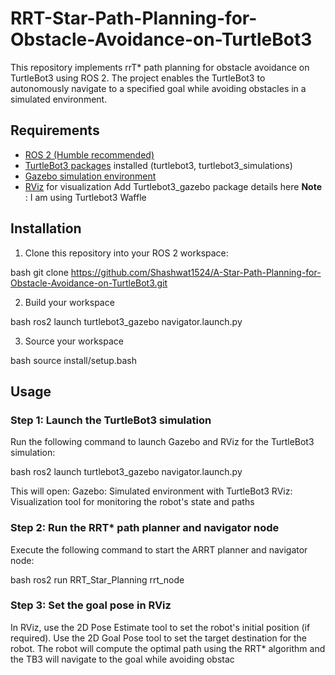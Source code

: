 # RRT-Star-Path-Planning-for-Obstacle-Avoidance-on-TurtleBot3
This repository implements rrT* path planning for obstacle avoidance on TurtleBot3 using ROS 2. The project enables the TurtleBot3 to autonomously navigate to a specified goal while avoiding obstacles in a simulated environment.

## Requirements

- [ROS 2 (Humble recommended)](https://docs.ros.org/en/humble/Installation.html)
- [TurtleBot3 packages]([https://emanual.robotis.com/docs/en/platform/turtlebot3/quick-start/](https://emanual.robotis.com/docs/en/platform/turtlebot3/simulation/)) installed (turtlebot3, turtlebot3_simulations)
- [Gazebo simulation environment](https://gazebosim.org/)
- [RViz](https://docs.ros.org/en/rolling/Tutorials/Using-RViz-with-SLAM.html) for visualization Add Turtlebot3_gazebo package details here
**Note** : I am using Turtlebot3 Waffle
## Installation

1. Clone this repository into your ROS 2 workspace:
   
bash
   git clone https://github.com/Shashwat1524/A-Star-Path-Planning-for-Obstacle-Avoidance-on-TurtleBot3.git


2. Build your workspace

   
bash
   ros2 launch turtlebot3_gazebo navigator.launch.py

   
3. Source  your workspace
   
bash
   source install/setup.bash


## Usage
### Step 1: Launch the TurtleBot3 simulation
Run the following command to launch Gazebo and RViz for the TurtleBot3 simulation:

bash
ros2 launch turtlebot3_gazebo navigator.launch.py


This will open:
Gazebo: Simulated environment with TurtleBot3
RViz: Visualization tool for monitoring the robot's state and paths

### Step 2: Run the RRT* path planner and navigator node
Execute the following command to start the ARRT planner and navigator node:

bash
ros2 run RRT_Star_Planning rrt_node


### Step 3: Set the goal pose in RViz
In RViz, use the 2D Pose Estimate tool to set the robot's initial position (if required).
Use the 2D Goal Pose tool to set the target destination for the robot.
The robot will compute the optimal path using the RRT* algorithm and the TB3 will navigate to the goal while avoiding obstac

